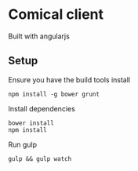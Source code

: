 # Comical client

Built with angularjs


## Setup

Ensure you have the build tools install
```
npm install -g bower grunt
```

Install dependencies
```
bower install
npm install
```

Run gulp
```
gulp && gulp watch
```
